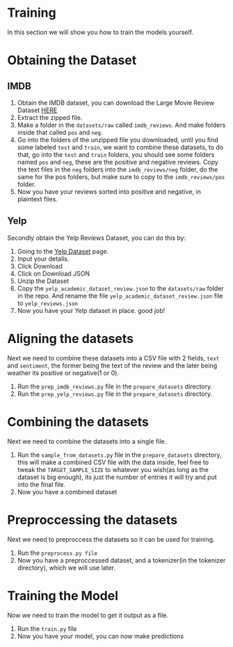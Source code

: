 # Training

In this section we will show you how to train the models yourself.

# Obtaining the Dataset

## IMDB
1. Obtain the IMDB dataset, you can download the Large Movie Review Dataset [HERE](https://ai.stanford.edu/~amaas/data/sentiment/)
2. Extract the zipped file.
3. Make a folder in the `datasets/raw` called `imdb_reviews`. And make folders inside that called `pos` and `neg`.
4. Go into the folders of the unzipped file you downloaded, until you find some labeled `test` and `train`, we want to combine these datasets, to do that, go into the `test` and `train` folders, you should see some folders named `pos` and `neg`, these are the positive and negative reviews. Copy the text files in the `neg` folders into the `imdb_reviews/neg` folder, do the same for the pos folders, but make sure to copy to the `imdb_reviews/pos` folder.
5. Now you have your reviews sorted into positive and negative, in plaintext files.

## Yelp
Secondly obtain the Yelp Reviews Dataset, you can do this by:
1. Going to the [Yelp Dataset](https://www.yelp.com/dataset/download) page.
2. Input your details.
3. Click Download
4. Click on Download JSON
5. Unzip the Dataset
6. Copy the `yelp_academic_dataset_review.json` to the `datasets/raw` folder in the repo. And rename the file `yelp_academic_dataset_review.json` file to `yelp_reviews.json`
7. Now you have your Yelp dataset in place. good job!

# Aligning the datasets
Next we need to combine these datasets into a CSV file with 2 fields, `text` and `sentiment`, the former being the text of the review and the later being weather its positive or negative(1 or 0).

1. Run the `prep_imdb_reviews.py` file in the `prepare_datasets` directory.
2. Run the `prep_yelp_reviews.py` file in the `prepare_datasets` directory.

# Combining the datasets
Next we need to combine the datasets into a single file.
1. Run the `sample_from_datasets.py` file in the `prepare_datasets` directory, this will make a combined CSV file with the data inside, feel free to tweak the `TARGET_SAMPLE_SIZE` to whatever you wish(as long as the dataset is big enough), its just the number of entries it will try and put into the final file.
2. Now you have a combined dataset

# Preproccessing the datasets
Next we need to preproccess the datasets so it can be used for training.
1. Run the `preprocess.py file`
2. Now you have a preproccessed dataset, and a tokenizer(in the tokenizer directory), which we will use later.

# Training the Model
Now we need to train the model to get it output as a file.
1. Run the `train.py` file
2. Now you have your model, you can now make predictions 